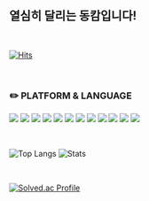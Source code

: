 ## 열심히 달리는 동캄입니다!

<br>  

[![Hits](https://hits.seeyoufarm.com/api/count/incr/badge.svg?url=https%3A%2F%2Fgithub.com%2Fdongkam5&count_bg=%2379C83D&title_bg=%23555555&icon=&icon_color=%23E7E7E7&title=hits&edge_flat=false)](https://hits.seeyoufarm.com)
 
<br>  

### ✏️ PLATFORM & LANGUAGE
<img src="https://img.shields.io/badge/Python-3776AB?style=flat&logo=Python&logoColor=white"/> <img src="https://img.shields.io/badge/Django-092E20?style=flat&logo=Django&logoColor=white"/>
<img src="https://img.shields.io/badge/Flask-000000?style=flat&logo=Flask&logoColor=white"/>
<img src="https://img.shields.io/badge/Java-007396?style=flat&logo=Java&logoColor=white"/>
<img src="https://img.shields.io/badge/C-A8B9CC?style=flat&logo=C&logoColor=white">
<img src="https://img.shields.io/badge/HTML5-E34F26?style=flat&logo=HTML5&logoColor=white"/>
<img src="https://img.shields.io/badge/CSS3-1572B6?style=flat&logo=CSS3&logoColor=white"/>
<img src="https://img.shields.io/badge/JavaScript-F7DF1E?style=flat&logo=JavaScript&logoColor=white"/>
<img src="https://img.shields.io/badge/React-61DAFB?style=flat&logo=JavaScript&logoColor=white"/>
<img src="https://img.shields.io/badge/POSTGRESQL-4169E1?style=flat&logo=POSTGRESQL&logoColor=white"/>
<img src="https://img.shields.io/badge/SQLite-003B57?style=flat&logo=SQLite&logoColor=white"/>
<img src="https://img.shields.io/badge/Linux-FCC624?style=flat&logo=Linux&logoColor=white"/>

<br>

![Top Langs](https://github-readme-stats-dongkam5.vercel.app/api?username=dongkam5)
![Stats](https://github-readme-stats.vercel.app/api/top-langs/?username=dongkam5&layout=compact)

 <br>
 
[![Solved.ac Profile](http://mazassumnida.wtf/api/v2/generate_badge?boj=dongkam123)](https://solved.ac/dongkam123/)



